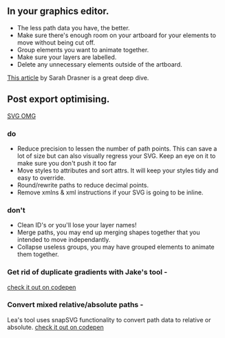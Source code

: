 ## In your graphics editor.

- The less path data you have, the better.
- Make sure there's enough room on your artboard for your elements to move without being cut off.
- Group elements you want to animate together.
- Make sure your layers are labelled.
- Delete any unnecessary elements outside of the artboard.

[This article](https://css-tricks.com/high-performance-svgs/) by Sarah Drasner is a great deep dive.

## Post export optimising.

[SVG OMG](https://jakearchibald.github.io/svgomg/)

### do

- Reduce precision to lessen the number of path points. This can save a lot of size but can also visually regress your SVG. Keep an eye on it to make sure you don't push it too far
- Move styles to attributes and sort attrs. It will keep your styles tidy and easy to override.
- Round/rewrite paths to reduce decimal points.
- Remove xmlns & xml instructions if your SVG is going to be inline.

### don't

- Clean ID's or you'll lose your layer names!
- Merge paths, you may end up merging shapes together that you intended to move independantly.
- Collapse useless groups, you may have grouped elements to animate them together.

### Get rid of duplicate gradients with Jake's tool -

[check it out on codepen](https://codepen.io/jakealbaugh/full/OVrQXY/)

### Convert mixed relative/absolute paths -

Lea's tool uses snapSVG functionality to convert path data to relative or absolute.
[check it out on codepen](https://codepen.io/leaverou/pen/RmwzKv?editors=1010)
